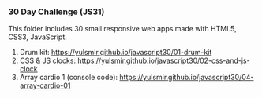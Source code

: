 ### 30 Day Challenge (JS31)

This folder includes 30 small responsive web apps made with HTML5, CSS3, JavaScript.

1. Drum kit: https://yulsmir.github.io/javascript30/01-drum-kit
2. CSS & JS clocks: https://yulsmir.github.io/javascript30/02-css-and-js-clock
3. Array cardio 1 (console code): https://yulsmir.github.io/javascript30/04-array-cardio-01
